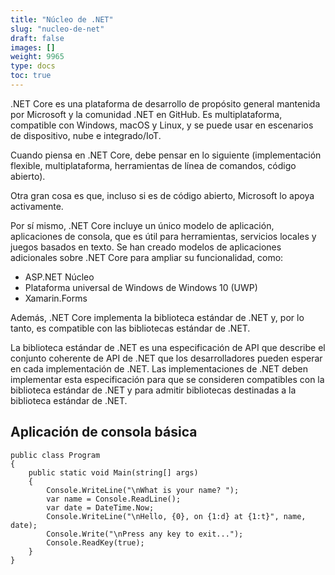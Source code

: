 ```yaml
---
title: "Núcleo de .NET"
slug: "nucleo-de-net"
draft: false
images: []
weight: 9965
type: docs
toc: true
---
```


.NET Core es una plataforma de desarrollo de propósito general mantenida por Microsoft y la comunidad .NET en GitHub. Es multiplataforma, compatible con Windows, macOS y Linux, y se puede usar en escenarios de dispositivo, nube e integrado/IoT.

Cuando piensa en .NET Core, debe pensar en lo siguiente (implementación flexible, multiplataforma, herramientas de línea de comandos, código abierto).

Otra gran cosa es que, incluso si es de código abierto, Microsoft lo apoya activamente.


Por sí mismo, .NET Core incluye un único modelo de aplicación, aplicaciones de consola, que es útil para herramientas, servicios locales y juegos basados ​​en texto. Se han creado modelos de aplicaciones adicionales sobre .NET Core para ampliar su funcionalidad, como:

* ASP.NET Núcleo
* Plataforma universal de Windows de Windows 10 (UWP)
* Xamarin.Forms

Además, .NET Core implementa la biblioteca estándar de .NET y, por lo tanto, es compatible con las bibliotecas estándar de .NET.

La biblioteca estándar de .NET es una especificación de API que describe el conjunto coherente de API de .NET que los desarrolladores pueden esperar en cada implementación de .NET. Las implementaciones de .NET deben implementar esta especificación para que se consideren compatibles con la biblioteca estándar de .NET y para admitir bibliotecas destinadas a la biblioteca estándar de .NET.

## Aplicación de consola básica
    public class Program
    {
        public static void Main(string[] args)
        {
            Console.WriteLine("\nWhat is your name? ");
            var name = Console.ReadLine();
            var date = DateTime.Now;
            Console.WriteLine("\nHello, {0}, on {1:d} at {1:t}", name, date);
            Console.Write("\nPress any key to exit...");
            Console.ReadKey(true);
        }
    }

